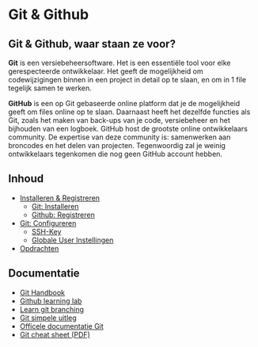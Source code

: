 # Git & Github

## Git & Github, waar staan ze voor?
**Git** is een versiebeheersoftware. Het is een essentiële tool voor elke gerespecteerde ontwikkelaar. Het geeft de mogelijkheid om codewijzigingen binnen in een project in detail op te slaan, en om in 1 file tegelijk samen te werken.

**GitHub** is een op Git gebaseerde online platform dat je de mogelijkheid geeft om files online op te slaan. Daarnaast heeft het dezelfde functies als Git, zoals het maken van back-ups van je code, versiebeheer en het bijhouden van een logboek. GitHub host de grootste online ontwikkelaars community. De expertise van deze community is: samenwerken aan broncodes en het delen van projecten. Tegenwoordig zal je weinig ontwikkelaars tegenkomen die nog geen GitHub account hebben.

## Inhoud
 - [Installeren & Registreren](Git-Installeren.md)
    - [Git: Installeren](./Git-Installeren.md#Git-Installeren)
    - [Github: Registreren](./Git-Installeren.md#Github-Registreren)
 - [Git: Configureren](Git-configureren.md)
    - [SSH-Key](Git-configureren.md/#SSH-Key)
    - [Globale User Instellingen](./Git-configureren.md#Globale-User-Instellingen)
 - [Opdrachten](./Opdrachten.md)


## Documentatie
 - [Git Handbook](https://try.github.io/)
 - [Github learning lab](https://lab.github.com/)
 - [Learn git branching](http://learngitbranching.js.org/)
 - [Git simpele uitleg](http://rogerdudler.github.io/git-guide/index.nl.html)
 - [Officele documentatie Git](https://git-scm.com/book/en/v2)
 - [Git cheat sheet (PDF)](https://services.github.com/on-demand/downloads/github-git-cheat-sheet.pdf)
